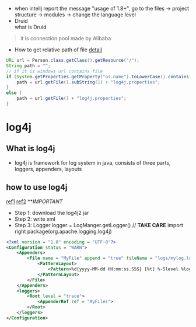 *  when intellj report the message "usage of 1.8+", go to the files -> project structure -> modules -> change the language level  
* Druid  
what is Druid
> it is connection pool made by Alibaba  
* How to get relative path of file [detail](https://www.cnblogs.com/keyi/p/6282838.html)  

```java
URL url = Person.class.getClass().getResource("/");
String path = "";
// if it is windows url contains file  
if (System.getProperties.getProperty("os.name").toLowerCase().contains("windows")) {
    path = url.getFile().subString(1) + "log4j.properties";
} 
else {
    path = url.getFile() + "log4j.properties";
}
```

# log4j
## What is log4j
* log4j is framework for log system in java, consists of three parts, loggers, appenders, layouts
## how to use log4j 
[ref1](https://blog.csdn.net/autfish/article/details/51203709) 
[ref2](https://blog.csdn.net/axwolfer/article/details/40718609) ***IMPORTANT*
* Step 1: download the log4j2 jar
* Step 2: write xml
* Step 3: Logger logger = LogManger.getLogger() // **TAKE CARE** import right package(org.apache.logging.log4j)
```xml
<?xml version = "1.0" encoding = "UTF-8"?>
<Configuration status = "WARN">
    <Appenders>
        <File name = "MyFile" append = "true" fileName = "logs/mylog.log">
            <PatternLayout>
                <Pattern>%d{yyyy-MM-dd HH:mm:ss.SSS} [%t] %-5level %logger{36} - %msg%n</Pattern>
            </PatternLayout>
        </File>
    </Appenders>
    <loggers>
        <Root level = "trace">
            <AppenderRef ref = "MyFiles">
        </Root>
    </loggers>
</Configuration>
```

